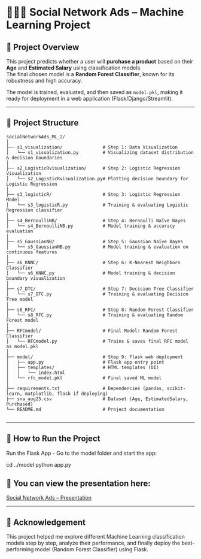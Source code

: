 # 🧑‍🤝‍🧑 Social Network Ads – Machine Learning Project  

## 📖 Project Overview  
This project predicts whether a user will **purchase a product** based on their **Age** and **Estimated Salary** using classification models.  
The final chosen model is a **Random Forest Classifier**, known for its robustness and high accuracy.  

The model is trained, evaluated, and then saved as `model.pkl`, making it ready for deployment in a web application (Flask/Django/Streamlit).  

---

## 📂 Project Structure 
```
socialNetworkAds_ML_2/
│
├── s1_visualization/               # Step 1: Data Visualization
│   └── s1_visualization.py         # Visualizing dataset distribution & decision boundaries
│
├── s2_LogisticRvisualization/      # Step 2: Logistic Regression Visualization
│   └── s2_LogisticRvisualization.py# Plotting decision boundary for Logistic Regression
│
├── s3_logisticR/                   # Step 3: Logistic Regression Model
│   └── s3_logisticR.py             # Training & evaluating Logistic Regression classifier
│
├── s4_BernoulliNB/                 # Step 4: Bernoulli Naïve Bayes
│   └── s4_BernoulliNB.py           # Model training & accuracy evaluation
│
├── s5_GaussianNB/                  # Step 5: Gaussian Naïve Bayes
│   └── s5_GaussianNB.py            # Model training & evaluation on continuous features
│
├── s6_KNNC/                        # Step 6: K-Nearest Neighbors Classifier
│   └── s6_KNNC.py                  # Model training & decision boundary visualization
│
├── s7_DTC/                         # Step 7: Decision Tree Classifier
│   └── s7_DTC.py                   # Training & evaluating Decision Tree model
│
├── s8_RFC/                         # Step 8: Random Forest Classifier
│   └── s8_RFC.py                   # Training & evaluating Random Forest model
│
├── RFCmodel/                       # Final Model: Random Forest Classifier
│   └── RFCmodel.py                 # Trains & saves final RFC model as model.pkl
│
├── model/                          # Step 9: Flask web deployment
│   ├── app.py                      # Flask app entry point
│   ├── templates/                  # HTML templates (UI)
│   │   └── index.html
│   └── rfc_model.pkl               # Final saved ML model
│
├── requirements.txt                # Dependencies (pandas, scikit-learn, matplotlib, flask if deploying)
├── sna_aug25.csv                   # Dataset (Age, EstimatedSalary, Purchased)
└── README.md                       # Project documentation


```
---
## 🚀 How to Run the Project
Run the Flask App - Go to the model folder and start the app:

cd ../model python app.py

## 📂 You can view the presentation here:  
[Social Network Ads – Presentation](./ML_Task2.pptx)

---
## 🙌 Acknowledgement
This project helped me explore different Machine Learning classification models step by step, analyze their performance, and finally deploy the best-performing model (Random Forest Classifier) using Flask.
